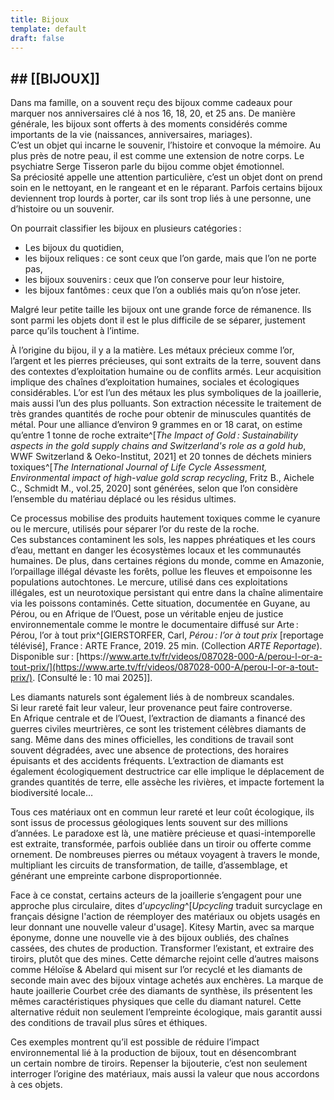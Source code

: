 ```yaml
---
title: Bijoux
template: default
draft: false
---
```


## ## [[BIJOUX]]

<breakpage />


Dans ma famille, on a souvent reçu des bijoux comme cadeaux pour marquer nos anniversaires clé à nos 16, 18, 20, et 25 ans. De manière générale, les bijoux sont offerts à des moments considérés comme importants de la vie (naissances, anniversaires, mariages). <br/> C’est un objet qui incarne le souvenir, l’histoire et convoque la mémoire. Au plus près de notre peau, il est comme une extension de notre corps. Le psychiatre Serge Tisseron parle du bijou comme objet émotionnel. Sa préciosité appelle une attention particulière, c’est un objet dont on prend soin en le nettoyant, en le rangeant et en le réparant. Parfois certains bijoux deviennent trop lourds à porter, car ils sont trop liés à une personne, une d’histoire ou un souvenir.

On pourrait classifier les bijoux en plusieurs catégories : 
- Les bijoux du quotidien,
- <span style="--ls:25"><span style="--ls:25">les bijoux reliques : ce sont ceux que l’on garde, mais que l’on ne porte pas,</span></span>
- les bijoux souvenirs : ceux que l’on conserve pour leur histoire,
- les bijoux fantômes : ceux que l’on a oubliés mais qu’on n’ose jeter.

Malgré leur petite taille les bijoux ont une grande force de rémanence. Ils sont parmi les objets dont il est le plus difficile de se séparer, justement parce qu’ils touchent à l’intime.

À l’origine du bijou, il y a la matière. Les métaux précieux comme l’or, l’argent et les pierres précieuses, qui sont extraits de la terre, souvent dans des contextes d’exploitation humaine ou de conflits armés. Leur acquisition implique des chaînes d’exploitation humaines, sociales et écologiques considérables. L’or est l’un des métaux les plus symboliques de la joaillerie, mais aussi l’un des plus polluants. Son extraction nécessite le traitement de très grandes quantités de roche pour obtenir de minuscules quantités de métal. Pour une alliance d’environ 9 grammes en or 18 carat, on estime qu’entre 1 tonne de roche extraite^[*The Impact of Gold : Sustainability aspects in the gold supply chains and Switzerland's role as a gold hub*, WWF Switzerland & Oeko-Institut, 2021] et 20 tonnes de déchets miniers toxiques^[*The International Journal of Life Cycle Assessment, Environmental impact of high-value gold scrap recycling*, Fritz B., Aichele C., Schmidt M., vol.25, 2020] sont générées, selon que l’on considère l’ensemble du matériau déplacé ou les résidus ultimes. 

<span style="--ls:4">Ce processus mobilise des produits hautement toxiques comme le cyanure ou le mercure, utilisés pour séparer l’or du reste de la roche. Ces substances contaminent les sols, les nappes phréatiques et les cours d’eau, mettant en danger les écosystèmes locaux et les communautés humaines. <span style="--ls:-23"><span style="--ls:-23">De plus, dans certaines régions du monde, comme en Amazonie, l’orpaillage illégal dévaste les forêts, pollue les fleuves et empoisonne les populations autochtones.</span></span> Le mercure, utilisé dans ces exploitations illégales, est un neurotoxique persistant qui entre dans la chaîne alimentaire via les poissons contaminés. Cette situation, documentée en Guyane, au Pérou, ou en Afrique de l’Ouest, pose un véritable enjeu de justice environnementale comme le montre le documentaire diffusé sur Arte : Pérou, l’or à tout prix^[GIERS­TOR­FER, Carl, _Pé­rou : l’or à tout prix_ \[re­por­tage té­lé­visé\], France : ARTE France, 2019. 25 min. (Col­lec­tion _ARTE Re­por­tage_). Dis­po­nible sur : [https://​​www.arte.tv/​​fr/​​vi­deos/​​087028-000-A/​​perou-l-or-a-tout-prix/](https://www.arte.tv/fr/videos/087028-000-A/perou-l-or-a-tout-prix/). \[Consulté le : 10 mai 2025\]].</span>

Les diamants naturels sont également liés à de nombreux scandales. <br/> Si leur rareté fait leur valeur, leur provenance peut faire controverse.<br/>En Afrique centrale et de l’Ouest, l’extraction de diamants a financé des guerres civiles meurtrières, ce sont les tristement célèbres diamants de sang. Même dans des mines officielles, les conditions de travail sont souvent dégradées, avec une absence de protections, des horaires épuisants et des accidents fréquents. L’extraction de diamants est également écologiquement destructrice car elle implique le déplacement de grandes quantités de terre, elle assèche les rivières, et impacte fortement la biodiversité locale…

Tous ces matériaux ont en commun leur rareté et leur coût écologique, ils sont issus de processus géologiques lents souvent sur des millions d’années. Le paradoxe est là, une matière précieuse et quasi-intemporelle est extraite, transformée, parfois oubliée dans un tiroir ou offerte comme ornement. De nombreuses pierres ou métaux voyagent à travers le monde, multipliant les circuits de transformation, de taille, d’assemblage, et générant une empreinte carbone disproportionnée. 

<breakpage />

Face à ce constat, certains acteurs de la joaillerie s’engagent pour une approche plus circulaire, dites d’*upcycling*^[_Upcycling_ traduit surcyclage en français désigne l'action de réemployer des matériaux ou objets usagés en leur donnant une nouvelle valeur d'usage]. Kitesy Martin, avec sa marque éponyme, donne une nouvelle vie à des bijoux oubliés, des chaînes cassées, des chutes de production. Transformer l’existant, et extraire des tiroirs, plutôt que des mines. Cette démarche rejoint celle d’autres maisons comme Héloïse & Abelard qui misent sur l’or recyclé et les diamants de seconde main avec des bijoux vintage achetés aux enchères. La marque de haute joaillerie Courbet crée des diamants de synthèse, ils présentent les mêmes caractéristiques physiques que celle du diamant naturel. Cette alternative réduit non seulement l’empreinte écologique, mais garantit aussi des conditions de travail plus sûres et éthiques. 

<span style="--ls:18">Ces exemples montrent qu’il est possible de réduire l’impact environnemental lié à la production de bijoux, tout en désencombrant un certain nombre de tiroirs. Repenser la bijouterie, c’est non seulement interroger l’origine des matériaux, mais aussi la valeur que nous accordons à ces objets.</span>


<breakpage />


